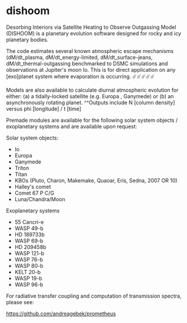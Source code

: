 # dishoom
Desorbing Interiors via Satellite Heating to Observe Outgassing Model (DISHOOM) is a planetary evolution software designed for rocky and icy planetary bodies. 

The code estimates several known atmospheric escape mechanisms (dM/dt_plasma, dM/dt_energy-limited, dM/dt_surface-jeans, dM/dt_thermal-outgassing benchmarked to DSMC simulations and observations at Jupiter's moon Io. This is for direct application on any [exo]planet system where evaporation is occurring. 
☄️☄️☄️☄️☄️


Models are also available to calculate diurnal atmospheric evolution for either:
(a) a tidally-locked satellite (e.g. Europa , Ganymede) or (b) an asynchronously rotating planet. 
^^Outputs include N [column density] versus phi [longitude] / t [time]

Premade modules are available for the following solar system objects / exoplanetary systems and are available upon request:  

Solar system objects: 
- Io
- Europa
- Ganymede
- Triton
- Titan
- KBOs (Pluto, Charon, Makemake, Quaoar, Eris, Sedna, 2007 OR 10)
- Halley's comet
- Comet 67 P C/G
- Luna/Chandra/Moon


Exoplanetary systems
- 55 Cancri-e
- WASP 49-b
- HD 189733b
- WASP 69-b
- HD 209458b
- WASP 121-b
- WASP 76-b
- WASP 80-b
- KELT 20-b
- WASP 19-b
- WASP 96-b

For radiative transfer coupling and computation of transmission spectra, please see: 

https://github.com/andreagebek/prometheus


